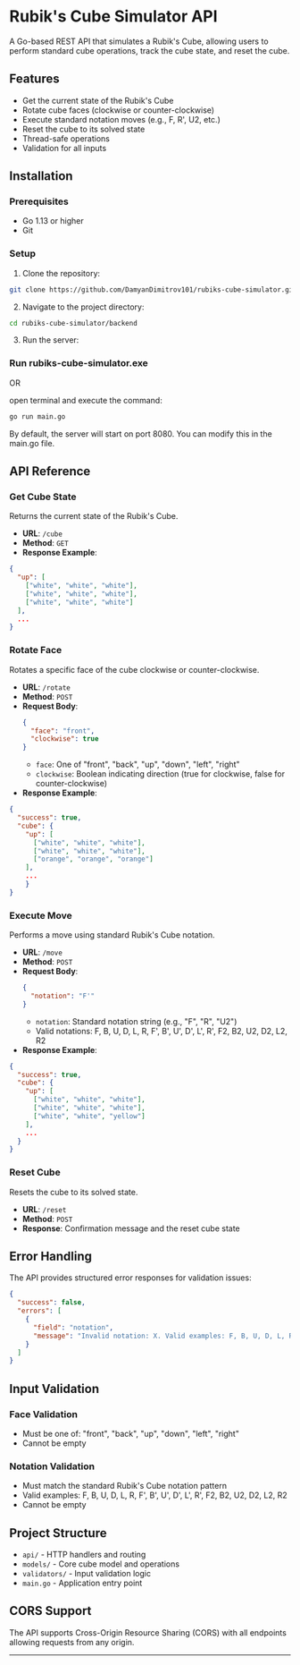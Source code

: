 # Rubik's Cube Simulator API

A Go-based REST API that simulates a Rubik's Cube, allowing users to perform standard cube operations, track the cube state, and reset the cube.

## Features

- Get the current state of the Rubik's Cube
- Rotate cube faces (clockwise or counter-clockwise)
- Execute standard notation moves (e.g., F, R', U2, etc.)
- Reset the cube to its solved state
- Thread-safe operations
- Validation for all inputs

## Installation

### Prerequisites

- Go 1.13 or higher
- Git

### Setup

1. Clone the repository:

```bash
git clone https://github.com/DamyanDimitrov101/rubiks-cube-simulator.git
```

2. Navigate to the project directory:

```bash
cd rubiks-cube-simulator/backend
```

3. Run the server:

### Run rubiks-cube-simulator.exe

OR

open terminal and execute the command:
```bash
go run main.go
```

By default, the server will start on port 8080. You can modify this in the main.go file.

## API Reference

### Get Cube State

Returns the current state of the Rubik's Cube.

- **URL**: `/cube`
- **Method**: `GET`
- **Response Example**:
```json
{
  "up": [
    ["white", "white", "white"],
    ["white", "white", "white"],
    ["white", "white", "white"]
  ],
  ...
}
```

### Rotate Face

Rotates a specific face of the cube clockwise or counter-clockwise.

- **URL**: `/rotate`
- **Method**: `POST`
- **Request Body**:
  ```json
  {
    "face": "front", 
    "clockwise": true
  }
  ```
    - `face`: One of "front", "back", "up", "down", "left", "right"
    - `clockwise`: Boolean indicating direction (true for clockwise, false for counter-clockwise)
- **Response Example**:
```json
{
  "success": true,
  "cube": {
    "up": [
      ["white", "white", "white"],
      ["white", "white", "white"],
      ["orange", "orange", "orange"]
    ],
    ...
    }
}
```

### Execute Move

Performs a move using standard Rubik's Cube notation.

- **URL**: `/move`
- **Method**: `POST`
- **Request Body**:
  ```json
  {
    "notation": "F'"
  }
  ```
    - `notation`: Standard notation string (e.g., "F", "R", "U2")
    - Valid notations: F, B, U, D, L, R, F', B', U', D', L', R', F2, B2, U2, D2, L2, R2
- **Response Example**: 
```json
{
  "success": true,
  "cube": {
    "up": [
      ["white", "white", "white"],
      ["white", "white", "white"],
      ["white", "white", "yellow"]
    ],
    ...
  }
}
```

### Reset Cube

Resets the cube to its solved state.

- **URL**: `/reset`
- **Method**: `POST`
- **Response**: Confirmation message and the reset cube state

## Error Handling

The API provides structured error responses for validation issues:

```json
{
  "success": false,
  "errors": [
    {
      "field": "notation",
      "message": "Invalid notation: X. Valid examples: F, B, U, D, L, R, F', B', U', D', L', R', F2, B2, U2, D2, L2, R2"
    }
  ]
}
```

## Input Validation

### Face Validation
- Must be one of: "front", "back", "up", "down", "left", "right"
- Cannot be empty

### Notation Validation
- Must match the standard Rubik's Cube notation pattern
- Valid examples: F, B, U, D, L, R, F', B', U', D', L', R', F2, B2, U2, D2, L2, R2
- Cannot be empty

## Project Structure

- `api/` - HTTP handlers and routing
- `models/` - Core cube model and operations
- `validators/` - Input validation logic
- `main.go` - Application entry point

## CORS Support

The API supports Cross-Origin Resource Sharing (CORS) with all endpoints allowing requests from any origin.
****